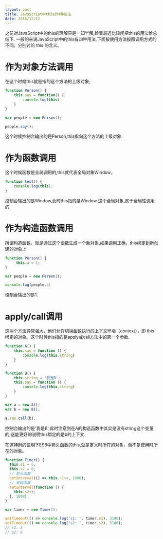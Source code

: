 ```yaml
---
layout: post
title: JavaScript中this的4种用法
date: 2016/12/12
---
```



之前对JavaScript中的this的理解只是一知半解,趁着最近比较闲把this的用法给总结下.
一般的来说JavaScript中的this有四种用法,下面按使用方法按照调用方式的不同，分别讨论 this 的含义。

# 作为对象方法调用

在这个时候this就是指的这个方法的上级对象;

```javascript
function Person() {
    this.say = function() {
        console.log(this)
    }
}

var people = new Person();

people.say();

```
这个时候控制台输出的是Person,this指向这个方法的上级对象.

# 作为函数调用

这个时候函数是全局调用的,this就代表全局对象Window。

```javascript
function test() {
    console.log(this);
}

```
控制台输出的是Window,此时this指的是Window 这个全局对象,属于全局性调用的.

# 作为构造函数调用

所谓构造函数，就是通过这个函数生成一个新对象,如果调用正确，this绑定到新创建的对象上.

```javascript
function Person() {
     this.a = 1;
}

var people = new Person();

console.log(people.a)

```
控制台输出的是1.

# apply/call调用

这两个方法异常强大，他们允许切换函数执行的上下文环境（context），即 this 绑定的对象。这个时候this指的是apply或call方法中的第一个参数.

```javascript
function A() {
    this.say = function () {
    	console.log(this.string)
    }
}

function B() {
	this.string = '我是B';
    this.say = function () {
    	console.log(this.string)
    }
}

var a = new A();
var b = new B();

a.say.call(b);
```

控制台输出的是'我是B',此时注意到在A的构造函数中其实是没有string这个变量的,这能更好的说明this绑定的是b的上下文.

在这特别的说明下ES6中箭头函数的this,就是定义时所在的对象，而不是使用时所在的对象。

```javascript
function Timer() {
  this.s1 = 0;
  this.s2 = 0;
  // 箭头函数
  setInterval(() => this.s1++, 1000);
  // 普通函数
  setInterval(function () {
    this.s2++;
  }, 1000);
}

var timer = new Timer();

setTimeout(() => console.log('s1: ', timer.s1), 3100);
setTimeout(() => console.log('s2: ', timer.s2), 3100);
// s1: 3
// s2: 0
```


